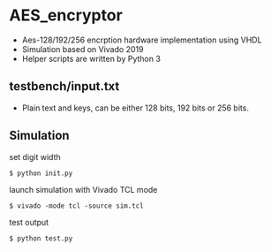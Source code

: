 # AES_encryptor
* Aes-128/192/256 encrption hardware implementation using VHDL
* Simulation based on Vivado 2019
* Helper scripts are written by Python 3

## testbench/input.txt
* Plain text and keys, can be either 128 bits, 192 bits or 256 bits. 

## Simulation
set digit width
``` 
$ python init.py
```
launch simulation with Vivado TCL mode
```
$ vivado -mode tcl -source sim.tcl
```
test output
```
$ python test.py
```
